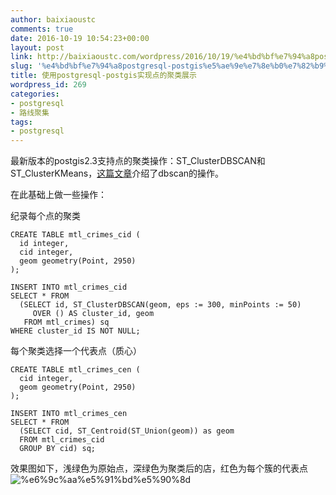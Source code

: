 ```yaml
---
author: baixiaoustc
comments: true
date: 2016-10-19 10:54:23+00:00
layout: post
link: http://baixiaoustc.com/wordpress/2016/10/19/%e4%bd%bf%e7%94%a8postgresql-postgis%e5%ae%9e%e7%8e%b0%e7%82%b9%e7%9a%84%e8%81%9a%e7%b1%bb%e5%b1%95%e7%a4%ba/
slug: '%e4%bd%bf%e7%94%a8postgresql-postgis%e5%ae%9e%e7%8e%b0%e7%82%b9%e7%9a%84%e8%81%9a%e7%b1%bb%e5%b1%95%e7%a4%ba'
title: 使用postgresql-postgis实现点的聚类展示
wordpress_id: 269
categories:
- postgresql
- 路线聚集
tags:
- postgresql
---
```


最新版本的postgis2.3支持点的聚类操作：ST_ClusterDBSCAN和ST_ClusterKMeans，[这篇文章](https://dbaston.wordpress.com/2016/06/03/dbscan-clustering-in-postgis/)介绍了dbscan的操作。

在此基础上做一些操作：

纪录每个点的聚类

    
    CREATE TABLE mtl_crimes_cid (
      id integer,
      cid integer,
      geom geometry(Point, 2950)
    );
    
    INSERT INTO mtl_crimes_cid
    SELECT * FROM
      (SELECT id, ST_ClusterDBSCAN(geom, eps := 300, minPoints := 50)
         OVER () AS cluster_id, geom
       FROM mtl_crimes) sq
    WHERE cluster_id IS NOT NULL;
    


每个聚类选择一个代表点（质心）

    
    CREATE TABLE mtl_crimes_cen (
      cid integer,
      geom geometry(Point, 2950)
    );
    
    INSERT INTO mtl_crimes_cen
    SELECT * FROM
      (SELECT cid, ST_Centroid(ST_Union(geom)) as geom
      FROM mtl_crimes_cid
      GROUP BY cid) sq;
    
    


效果图如下，浅绿色为原始点，深绿色为聚类后的店，红色为每个簇的代表点
![%e6%9c%aa%e5%91%bd%e5%90%8d](http://baixiaoustc.com/wordpress/wp-content/uploads/2016/10/未命名-12.png)
